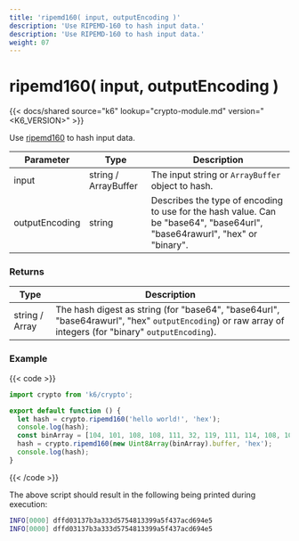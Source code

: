 ```yaml
---
title: 'ripemd160( input, outputEncoding )'
description: 'Use RIPEMD-160 to hash input data.'
description: 'Use RIPEMD-160 to hash input data.'
weight: 07
---
```


# ripemd160( input, outputEncoding )

{{< docs/shared source="k6" lookup="crypto-module.md" version="<K6_VERSION>" >}}

Use [ripemd160](https://pkg.go.dev/golang.org/x/crypto/ripemd160) to hash input data.

| Parameter      | Type                 | Description                                                                                                                |
| -------------- | -------------------- | -------------------------------------------------------------------------------------------------------------------------- |
| input          | string / ArrayBuffer | The input string or `ArrayBuffer` object to hash.                                                                          |
| outputEncoding | string               | Describes the type of encoding to use for the hash value. Can be "base64", "base64url", "base64rawurl", "hex" or "binary". |

### Returns

| Type           | Description                                                                                                                                             |
| -------------- | ------------------------------------------------------------------------------------------------------------------------------------------------------- |
| string / Array | The hash digest as string (for "base64", "base64url", "base64rawurl", "hex" `outputEncoding`) or raw array of integers (for "binary" `outputEncoding`). |

### Example

{{< code >}}

```javascript
import crypto from 'k6/crypto';

export default function () {
  let hash = crypto.ripemd160('hello world!', 'hex');
  console.log(hash);
  const binArray = [104, 101, 108, 108, 111, 32, 119, 111, 114, 108, 100, 33];
  hash = crypto.ripemd160(new Uint8Array(binArray).buffer, 'hex');
  console.log(hash);
}
```

{{< /code >}}

The above script should result in the following being printed during execution:

```bash
INFO[0000] dffd03137b3a333d5754813399a5f437acd694e5
INFO[0000] dffd03137b3a333d5754813399a5f437acd694e5
```
